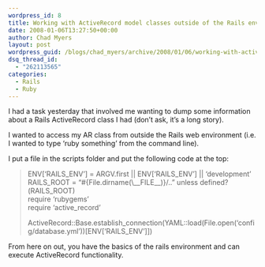 ```yaml
---
wordpress_id: 8
title: Working with ActiveRecord model classes outside of the Rails environment
date: 2008-01-06T13:27:50+00:00
author: Chad Myers
layout: post
wordpress_guid: /blogs/chad_myers/archive/2008/01/06/working-with-activerecord-model-classes-outside-of-the-rails-environment.aspx
dsq_thread_id:
  - "262113565"
categories:
  - Rails
  - Ruby
---
```

I had a task yesterday that involved me wanting to dump some information about a Rails ActiveRecord class I had (don&#8217;t ask, it&#8217;s a long story).

I wanted to access my AR class from outside the Rails web environment (i.e. I wanted to type &#8216;ruby something&#8217; from the command line).

I put a file in the scripts folder and put the following code at the top:

> ENV[&#8216;RAILS\_ENV&#8217;] = ARGV.first || ENV[&#8216;RAILS\_ENV&#8217;] || &#8216;development&#8217;  
> RAILS\_ROOT = &#8220;#{File.dirname(\\_\_FILE\_\_)}/..&#8221; unless defined?(RAILS_ROOT)  
> require &#8216;rubygems&#8217;  
> require &#8216;active_record&#8217; 
> 
> ActiveRecord::Base.establish\_connection(YAML::load(File.open(&#8216;config/database.yml&#8217;))[ENV[&#8216;RAILS\_ENV&#8217;]])

From here on out, you have the basics of the rails environment and can execute ActiveRecord functionality.